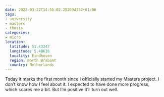 ```yaml
---
date: 2022-03-22T14:55:02.252094352+01:00
tags:
- university
- masters
- thesis
categories:
- micro
location:
  latitude: 51.43247
  longitude: 5.48616
  locality: Eindhoven
  region: North Brabant
  country: Netherlands
---
```


Today it marks the first month since I officially started my Masters project. I don’t know how I feel about it. I expected to have done more progress, which scares me a bit. But I’m positive it’ll turn out well.
